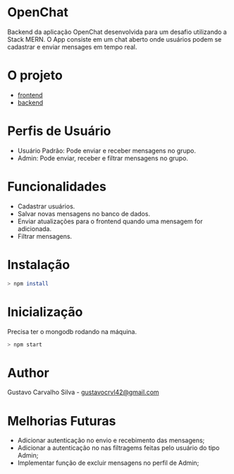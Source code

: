 # OpenChat

Backend da aplicação OpenChat desenvolvida para um desafio utilizando a Stack MERN.
O App consiste em um chat aberto onde usuários podem se cadastrar e enviar mensages em tempo real.

# O projeto
- [frontend](https://github.com/gustavocrvls/open-chat-frontend)
- [backend](https://github.com/gustavocrvls/open-chat-backend)

# Perfis de Usuário

- Usuário Padrão: Pode enviar e receber mensagens no grupo.
- Admin: Pode enviar, receber e filtrar mensagens no grupo.

# Funcionalidades

- Cadastrar usuários.
- Salvar novas mensagens no banco de dados.
- Enviar atualizações para o frontend quando uma mensagem for adicionada.
- Filtrar mensagens.

# Instalação

```bash
> npm install
```

# Inicialização
Precisa ter o mongodb rodando na máquina.

```bash
> npm start
```
# Author

Gustavo Carvalho Silva - [gustavocrvl42@gmail.com](gustavocrvl42@gmail.com) 

# Melhorias Futuras

- Adicionar autenticação no envio e recebimento das mensagens;
- Adicionar a autenticação no nas filtragems feitas pelo usuário do tipo Admin;
- Implementar função de excluir mensagens no perfil de Admin;